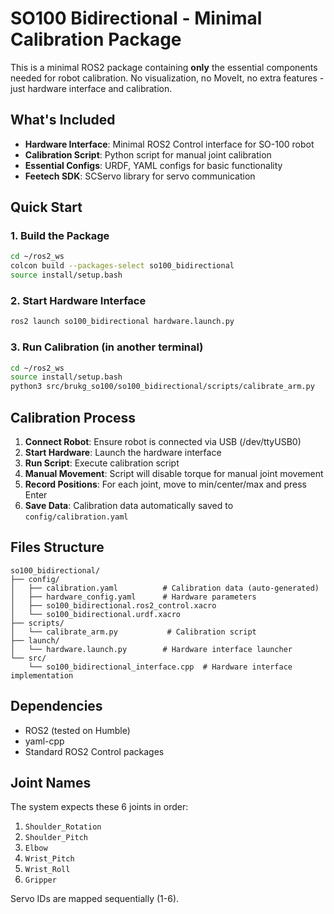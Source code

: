 # SO100 Bidirectional - Minimal Calibration Package

This is a minimal ROS2 package containing **only** the essential components needed for robot calibration. No visualization, no MoveIt, no extra features - just hardware interface and calibration.

## What's Included

- **Hardware Interface**: Minimal ROS2 Control interface for SO-100 robot
- **Calibration Script**: Python script for manual joint calibration
- **Essential Configs**: URDF, YAML configs for basic functionality
- **Feetech SDK**: SCServo library for servo communication

## Quick Start

### 1. Build the Package
```bash
cd ~/ros2_ws
colcon build --packages-select so100_bidirectional
source install/setup.bash
```

### 2. Start Hardware Interface
```bash
ros2 launch so100_bidirectional hardware.launch.py
```

### 3. Run Calibration (in another terminal)
```bash
cd ~/ros2_ws
source install/setup.bash
python3 src/brukg_so100/so100_bidirectional/scripts/calibrate_arm.py
```

## Calibration Process

1. **Connect Robot**: Ensure robot is connected via USB (/dev/ttyUSB0)
2. **Start Hardware**: Launch the hardware interface
3. **Run Script**: Execute calibration script
4. **Manual Movement**: Script will disable torque for manual joint movement
5. **Record Positions**: For each joint, move to min/center/max and press Enter
6. **Save Data**: Calibration data automatically saved to `config/calibration.yaml`

## Files Structure

```
so100_bidirectional/
├── config/
│   ├── calibration.yaml          # Calibration data (auto-generated)
│   ├── hardware_config.yaml      # Hardware parameters
│   ├── so100_bidirectional.ros2_control.xacro
│   └── so100_bidirectional.urdf.xacro
├── scripts/
│   └── calibrate_arm.py           # Calibration script
├── launch/
│   └── hardware.launch.py        # Hardware interface launcher
└── src/
    └── so100_bidirectional_interface.cpp  # Hardware interface implementation
```

## Dependencies

- ROS2 (tested on Humble)
- yaml-cpp
- Standard ROS2 Control packages

## Joint Names

The system expects these 6 joints in order:
1. `Shoulder_Rotation`
2. `Shoulder_Pitch` 
3. `Elbow`
4. `Wrist_Pitch`
5. `Wrist_Roll`
6. `Gripper`

Servo IDs are mapped sequentially (1-6).
